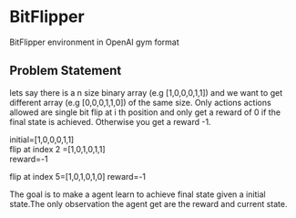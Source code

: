 # BitFlipper
BitFlipper environment in OpenAI gym format


## Problem Statement
lets say there is a n size binary array (e.g [1,0,0,0,1,1]) and we want to get different array (e.g [0,0,0,1,1,0]) of the same size. Only actions actions allowed are single bit flip at i th position and only get a reward of 0 if the final state is achieved. Otherwise you get a reward -1.

initial=[1,0,0,0,1,1]<br>
 flip at index 2 =[1,0,1,0,1,1]<br>
reward=-1

 flip at index 5=[1,0,1,0,1,0]
 reward=-1 
 
 The goal is to make a agent learn to achieve final state given a initial state.The only observation the agent get are the reward and current state.
 
